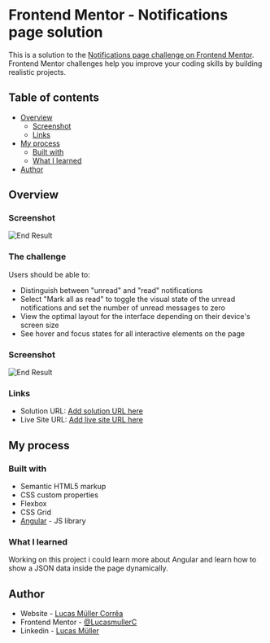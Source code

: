 # Frontend Mentor - Notifications page solution

This is a solution to the [Notifications page challenge on Frontend Mentor](https://www.frontendmentor.io/challenges/notifications-page-DqK5QAmKbC). Frontend Mentor challenges help you improve your coding skills by building realistic projects. 

## Table of contents

- [Overview](#overview)
  - [Screenshot](#screenshot)
  - [Links](#links)
- [My process](#my-process)
  - [Built with](#built-with)
  - [What I learned](#what-i-learned)
- [Author](#author)

## Overview

### Screenshot

![End Result](https://i.imgur.com/1JH9Nlj.png)

### The challenge

Users should be able to:

- Distinguish between "unread" and "read" notifications
- Select "Mark all as read" to toggle the visual state of the unread notifications and set the number of unread messages to zero
- View the optimal layout for the interface depending on their device's screen size
- See hover and focus states for all interactive elements on the page

### Screenshot

![End Result](https://i.imgur.com/cz3GEtR.png)

### Links

- Solution URL: [Add solution URL here](https://www.frontendmentor.io/solutions/notifications-page-using-angular-CsbVNXy5uy)
- Live Site URL: [Add live site URL here](https://frontend-mentor-projects-s75l.vercel.app/)

## My process

### Built with

- Semantic HTML5 markup
- CSS custom properties
- Flexbox
- CSS Grid
- [Angular](https://angular.io/) - JS library

### What I learned

Working on this project i could learn more about Angular and learn how to show a JSON data inside the page dynamically.

## Author

- Website - [Lucas Müller Corrêa](https://github.com/LucasmullerC)
- Frontend Mentor - [@LucasmullerC](https://www.frontendmentor.io/profile/LucasmullerC)
- Linkedin - [Lucas Müller](https://www.linkedin.com/in/lucas-m%C3%BCller-corr%C3%AAa-66721b213/)
